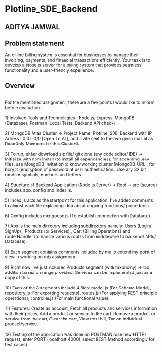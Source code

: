 # Plotline_SDE_Backend
## ADITYA JAMWAL
## Problem statement
An online billing system is essential for businesses to manage their invoicing, payments, and financial transactions efficiently. Your task is to develop a Node.js server for a billing system that provides seamless functionality and a user-friendly experience.
## Overview
<br/>
For the mentioned assignment, there are a few points I would like to inform before evaluation. <br/> <br/>
1) Involved Tools and Technologies : Node.js, Express, MongoDB (Database), Postman (Local Tests, Backend API check) <br/> <br/>
2) MongoDB Atlas Cluster => Project Name: Plotline_SDE_Backend with IP Adress : 0.0.0.0/0 [Open To All], and invite sent to the two given mail id as ReadOnly Members for this Cluster0. <br/> <br/>
3) To run, either download zip file/ git clone (any code editor/ IDE) -> Initialize with npm install (to install all dependencies), for accessing .env files, use MongoDB invitation to know working cluster [MongoDB_URL], for bcrypt (encryption of password at user authentication : Use any 32 bit random symbols, numbers and letters. <br/> <br/>
4) Structure of Backend Application (Node.js Server) -> Root -> src (source) includes app, config and index.js. <br/> <br/>
5) Index.js acts as the startpoint for this application, I've added comments to almost each file explaining idea about ongoing functions/ procedures. <br/> <br/>
6) Config includes mongoose.js (To establish connection with Database) <br/> <br/>
7) App is the main directory including subdirectory namely: Users (Login/ SignUp) , Products (or Services) , Cart (Billing Operations) and routerHandler (to handle various routes from middleware to backend/ APIs/ Database). <br/> <br/>
8) Each segment contains comments included by me to extend my point of view in working on this assignment <br/> <br/>
9) Right now I've just included Products segment (with taxonomy) -> tax addition based on range provided, Services can be implemented just as a copy of this. <br/> <br/>
10) Each of the 3 segments include 4 files: model.js (For Schema Model), repository.js (For exporting requests), routes.js (For applying REST principle operations), controller.js (For main functional value). <br/> <br/>
11) Features: Create an account, Fetch all products and services information with their prices, Add a product or service to the cart, Remove a product or service from the cart, Clear the cart, View total bill, Tax on individual product/service. <br/> <br/>
12) Testing of the application was done on POSTMAN (use new HTTPs request, enter PORT (localhost:4000), select REST Method accordingly for test cases).
